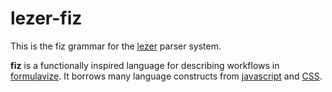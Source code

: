 # lezer-fiz

This is the fiz grammar for the [lezer](https://lezer.codemirror.net) parser system.

**fiz** is a functionally inspired language for describing workflows in [formulavize](https://github.com/formulavize/formulavize). It borrows many language constructs from [javascript](https://github.com/lezer-parser/javascript) and [CSS](https://github.com/lezer-parser/css).
